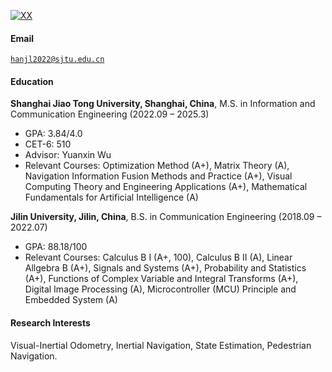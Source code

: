 [![XX](https://img.shields.io/badge/XX-github-blue?logo=github)](https://github.com/zzzwa66)

#### Email  
<code>hanjl2022@sjtu.edu.cn</code>  

#### Education  
**Shanghai Jiao Tong University, Shanghai, China**, M.S. in Information and Communication Engineering (2022.09 – 2025.3)  
- GPA: 3.84/4.0
- CET-6: 510
- Advisor: Yuanxin Wu
- Relevant Courses: Optimization Method (A+), Matrix Theory (A), Navigation Information Fusion Methods and Practice (A+), Visual Computing Theory and Engineering Applications (A+), Mathematical Fundamentals for Artificial Intelligence (A)

**Jilin University, Jilin, China**, B.S. in Communication Engineering (2018.09 – 2022.07)  
- GPA: 88.18/100
- Relevant Courses: Calculus B I (A+, 100), Calculus B II (A), Linear Allgebra B (A+), Signals and Systems (A+), Probability and Statistics (A+), Functions of Complex Variable and Integral Transforms (A+), Digital Image Processing (A), Microcontroller (MCU) Principle and Embedded System (A)

#### Research Interests

Visual-Inertial Odometry, Inertial Navigation, State Estimation, Pedestrian Navigation.
